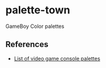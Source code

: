 # palette-town

GameBoy Color palettes

## References

* [List of video game console palettes](https://en.wikipedia.org/wiki/List_of_video_game_console_palettes#Game_Boy_Color)
